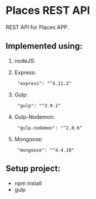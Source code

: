 # Places REST API

REST API for Places APP.


## Implemented using:

1. nodeJS:

2. Express:

        "express": "^4.11.2"

3. Gulp:

        "gulp": "^3.9.1"

4. Gulp-Nodemon:

        "gulp-nodemon": "^2.0.6"

5. Mongoose:

        "mongoose": "^4.4.10"

## Setup project:

* npm install
* gulp
